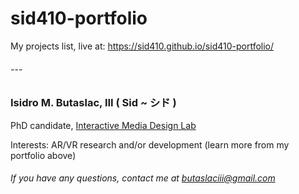 # sid410-portfolio
My projects list, live at: https://sid410.github.io/sid410-portfolio/
###### ---

### Isidro M. Butaslac, III ( Sid ~ シド )

PhD candidate, [Interactive Media Design Lab](https://imdl.naist.jp/)

Interests: AR/VR research and/or development (learn more from my portfolio above)

###### If you have any questions, contact me at butaslaciii@gmail.com